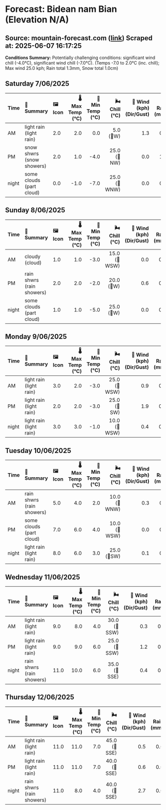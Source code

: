 # Forecast: Bidean nam Bian (Elevation N/A)
**Source:** mountain-forecast.com ([link](https://www.mountain-forecast.com/peaks/Bidean-nam-Bian/forecasts/1150))
**Scraped at:** 2025-06-07 16:17:25
---

**Conditions Summary:** Potentially challenging conditions: significant wind chill (-4.0°C), significant wind chill (-7.0°C). (Temps -7.0 to 2.0°C (inc. chill); Max wind 25.0 kph; Rain total 1.3mm, Snow total 1.0cm)

## Saturday 7/06/2025
| **Time** | **📝 Summary** | **🖼️ Icon** | **🌡️ Max Temp (°C)** | **🥶 Min Temp (°C)** | **🌬️ Chill (°C)** | **💨 Wind (kph) (Dir/Gust)** | **💧 Rain (mm)** | **❄️ Snow (cm)** | **☁️ Cloud Base (m)** | **🧊 Freezing Lvl (m)** |
|:------- |:------- |:----- |--------------: |-------------: |-----------: |---------------------: |---------: |----------: |---------------: |----------------: |
| AM      | light rain<br><span class="icon-desc">(light rain)</span> | 2.0 | 2.0 | 0.0 | 5.0<br>(🧭W) | 1.3 | 0.0 | 750 | 1350 |
| PM      | snow shwrs<br><span class="icon-desc">(snow showers)</span> | 2.0 | 1.0 | -4.0 | 25.0<br>(🧭NW) | 0.0 | 1.0 | 700 | 1350 |
| night   | some clouds<br><span class="icon-desc">(part cloud)</span> | 0.0 | -1.0 | -7.0 | 25.0<br>(🧭WNW) | 0.0 | 0.0 | 800 | 1050 |

## Sunday 8/06/2025
| **Time** | **📝 Summary** | **🖼️ Icon** | **🌡️ Max Temp (°C)** | **🥶 Min Temp (°C)** | **🌬️ Chill (°C)** | **💨 Wind (kph) (Dir/Gust)** | **💧 Rain (mm)** | **❄️ Snow (cm)** | **☁️ Cloud Base (m)** | **🧊 Freezing Lvl (m)** |
|:------- |:------- |:----- |--------------: |-------------: |-----------: |---------------------: |---------: |----------: |---------------: |----------------: |
| AM      | cloudy<br><span class="icon-desc">(cloud)</span> | 1.0 | 1.0 | -3.0 | 15.0<br>(🧭WSW) | 0.0 | 0.0 | 700 | 1200 |
| PM      | rain shwrs<br><span class="icon-desc">(rain showers)</span> | 2.0 | 2.0 | -2.0 | 20.0<br>(🧭W) | 0.6 | 0.0 | 300 | 1400 |
| night   | some clouds<br><span class="icon-desc">(part cloud)</span> | 1.0 | 1.0 | -5.0 | 25.0<br>(🧭W) | 0.0 | 0.0 | 700 | 1300 |

## Monday 9/06/2025
| **Time** | **📝 Summary** | **🖼️ Icon** | **🌡️ Max Temp (°C)** | **🥶 Min Temp (°C)** | **🌬️ Chill (°C)** | **💨 Wind (kph) (Dir/Gust)** | **💧 Rain (mm)** | **❄️ Snow (cm)** | **☁️ Cloud Base (m)** | **🧊 Freezing Lvl (m)** |
|:------- |:------- |:----- |--------------: |-------------: |-----------: |---------------------: |---------: |----------: |---------------: |----------------: |
| AM      | light rain<br><span class="icon-desc">(light rain)</span> | 3.0 | 2.0 | -3.0 | 25.0<br>(🧭WSW) | 0.9 | 0.0 | 450 | 1500 |
| PM      | light rain<br><span class="icon-desc">(light rain)</span> | 2.0 | 2.0 | -3.0 | 25.0<br>(🧭SW) | 1.9 | 0.0 | 300 | 1500 |
| night   | light rain<br><span class="icon-desc">(light rain)</span> | 3.0 | 3.0 | -1.0 | 10.0<br>(🧭WSW) | 0.4 | 0.0 | 300 | 1750 |

## Tuesday 10/06/2025
| **Time** | **📝 Summary** | **🖼️ Icon** | **🌡️ Max Temp (°C)** | **🥶 Min Temp (°C)** | **🌬️ Chill (°C)** | **💨 Wind (kph) (Dir/Gust)** | **💧 Rain (mm)** | **❄️ Snow (cm)** | **☁️ Cloud Base (m)** | **🧊 Freezing Lvl (m)** |
|:------- |:------- |:----- |--------------: |-------------: |-----------: |---------------------: |---------: |----------: |---------------: |----------------: |
| AM      | rain shwrs<br><span class="icon-desc">(rain showers)</span> | 5.0 | 4.0 | 2.0 | 10.0<br>(🧭WNW) | 0.3 | 0.0 | 800 | 1850 |
| PM      | some clouds<br><span class="icon-desc">(part cloud)</span> | 7.0 | 6.0 | 4.0 | 10.0<br>(🧭WSW) | 0.0 | 0.0 | 1750 | 2450 |
| night   | light rain<br><span class="icon-desc">(light rain)</span> | 8.0 | 6.0 | 3.0 | 25.0<br>(🧭SW) | 0.1 | 0.0 | 2200 | 3000 |

## Wednesday 11/06/2025
| **Time** | **📝 Summary** | **🖼️ Icon** | **🌡️ Max Temp (°C)** | **🥶 Min Temp (°C)** | **🌬️ Chill (°C)** | **💨 Wind (kph) (Dir/Gust)** | **💧 Rain (mm)** | **❄️ Snow (cm)** | **☁️ Cloud Base (m)** | **🧊 Freezing Lvl (m)** |
|:------- |:------- |:----- |--------------: |-------------: |-----------: |---------------------: |---------: |----------: |---------------: |----------------: |
| AM      | light rain<br><span class="icon-desc">(light rain)</span> | 9.0 | 8.0 | 4.0 | 30.0<br>(🧭SSW) | 0.3 | 0.0 | 500 | 3250 |
| PM      | light rain<br><span class="icon-desc">(light rain)</span> | 9.0 | 9.0 | 6.0 | 25.0<br>(🧭SSW) | 1.2 | 0.0 | 500 | 3400 |
| night   | rain shwrs<br><span class="icon-desc">(rain showers)</span> | 11.0 | 10.0 | 6.0 | 35.0<br>(🧭SSE) | 0.4 | 0.0 | 1950 | 3100 |

## Thursday 12/06/2025
| **Time** | **📝 Summary** | **🖼️ Icon** | **🌡️ Max Temp (°C)** | **🥶 Min Temp (°C)** | **🌬️ Chill (°C)** | **💨 Wind (kph) (Dir/Gust)** | **💧 Rain (mm)** | **❄️ Snow (cm)** | **☁️ Cloud Base (m)** | **🧊 Freezing Lvl (m)** |
|:------- |:------- |:----- |--------------: |-------------: |-----------: |---------------------: |---------: |----------: |---------------: |----------------: |
| AM      | light rain<br><span class="icon-desc">(light rain)</span> | 11.0 | 11.0 | 7.0 | 45.0<br>(🧭SSE) | 0.5 | 0.0 | 850 | 3400 |
| PM      | light rain<br><span class="icon-desc">(light rain)</span> | 11.0 | 11.0 | 7.0 | 40.0<br>(🧭SSE) | 0.6 | 0.0 | 450 | 3150 |
| night   | rain shwrs<br><span class="icon-desc">(rain showers)</span> | 11.0 | 8.0 | 4.0 | 40.0<br>(🧭SSE) | 2.7 | 0.0 | 450 | 3050 |